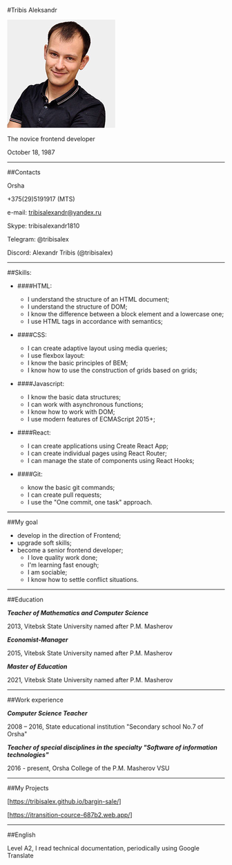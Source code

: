 #Tribis Aleksandr

![logo](photo1.jpg "Photo")

The novice frontend developer

October 18, 1987
*** 
##Contacts

Orsha

+375(29)5191917 (MTS)

e-mail: tribisalexandr@yandex.ru

Skype: tribisalexandr1810

Telegram: @tribisalex

Discord: Alexandr Tribis (@tribisalex)
***
##Skills:
- ####HTML:
    - I understand the structure of an HTML document;
    - I understand the structure of DOM;
    - I know the difference between a block element and a lowercase one;
    - I use HTML tags in accordance with semantics;

- ####CSS:
    - I can create adaptive layout using media queries;
    - I use flexbox layout:
    - I know the basic principles of BEM;
    - I know how to use the construction of grids based on grids;
- ####Javascript:
    - I know the basic data structures;
    - I can work with asynchronous functions;
    - I know how to work with DOM;
    - I use modern features of ECMAScript 2015+;
- ####React:
    - I can create applications using Create React App;
    - I can create individual pages using React Router;
    - I can manage the state of components using React Hooks;
- ####Git:
    - know the basic git commands;
    - I can create pull requests;
    - I use the "One commit, one task" approach.
***
##My goal
- develop in the direction of Frontend;
- upgrade soft skills;
- become a senior frontend developer;
    - I love quality work done;
    - I'm learning fast enough;
    - I am sociable;
    - I know how to settle conflict situations.
****
##Education

***Teacher of Mathematics and Computer Science***

2013, Vitebsk State University named after P.M. Masherov

***Economist-Manager***

2015, Vitebsk State University named after P.M. Masherov
 
***Master of Education***

2021, Vitebsk State University named after P.M. Masherov
****
##Work experience

***Computer Science Teacher***

2008 – 2016, State educational institution "Secondary school No.7 of Orsha"

***Teacher of special disciplines in the specialty "Software of information technologies"***

2016 - present, Orsha College of the P.M. Masherov VSU
***
##My Projects

[https://tribisalex.github.io/bargin-sale/]

[https://itransition-cource-687b2.web.app/]
***
##English

Level A2, I read technical documentation, periodically using Google Translate
